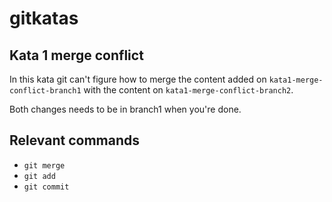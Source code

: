 # gitkatas
## Kata 1 merge conflict
In this kata git can't figure how to merge the content added on `kata1-merge-conflict-branch1` with the content on `kata1-merge-conflict-branch2`.

Both changes needs to be in branch1 when you're done.

## Relevant commands
- `git merge`
- `git add`
- `git commit`
